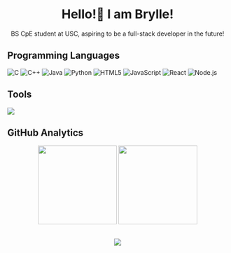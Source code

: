 # <div align="center">Hello!👋 I am Brylle!</div>

<p align="center">BS CpE student at USC, aspiring to be a full-stack developer in the future!</p>

## 

## Programming Languages
![C](https://img.shields.io/badge/C-00599C?style=for-the-badge&logo=c&logoColor=white)
![C++](https://img.shields.io/badge/C++-00599C?style=for-the-badge&logo=cplusplus&logoColor=white)
![Java](https://img.shields.io/badge/Java-ED8B00?style=for-the-badge&logo=openjdk&logoColor=white)
![Python](https://img.shields.io/badge/Python-3776AB?style=for-the-badge&logo=python&logoColor=white)
![HTML5](https://img.shields.io/badge/HTML5-E34F26?style=for-the-badge&logo=html5&logoColor=white)
![JavaScript](https://img.shields.io/badge/JavaScript-F7DF1E?style=for-the-badge&logo=javascript&logoColor=black)
![React](https://img.shields.io/badge/React-20232A?style=for-the-badge&logo=react&logoColor=61DAFB)
![Node.js](https://img.shields.io/badge/Node.js-339933?style=for-the-badge&logo=nodedotjs&logoColor=white)

## Tools 
  <a href="https://skillicons.dev">  
    <img src="https://skillicons.dev/icons?i=linux,github,git,arduino,idea,pycharm,vscode,eclipse&theme=dark&perline=13" />
  </a>  
</div>

## GitHub Analytics
<p align="center">
  <img height="180em" src="https://github-readme-stats.vercel.app/api?username=Brylle303&theme=gotham&show_icons=true&hide_border=true&count_private=true"/>
  <img height="180em" src="https://github-readme-stats.vercel.app/api/top-langs/?username=Brylle303&theme=gotham&show_icons=true&hide_border=true&layout=compact"/>
</p>

##
<p align="center">
  <img src="https://komarev.com/ghpvc/?username=brylle303&color=green&style=flat-square&abbreviated=true"/>
</p>
